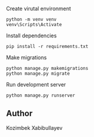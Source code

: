 Create virutal environment


    python -m venv venv
    venv\Scripts\Activate



Install dependencies

    
    pip install -r requirements.txt
    

Make migrations
    
    
    python manage.py makemigrations
    python manage.py migrate
    
    

Run development server

    
    
    python manage.py runserver
    
    

## Author

Kozimbek Xabibullayev
